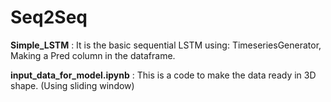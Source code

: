 # Seq2Seq
**Simple_LSTM** : It is the basic sequential LSTM using:
                TimeseriesGenerator,
                Making a Pred column in the dataframe.

**input_data_for_model.ipynb** : This is a code to make the data ready in 3D shape. (Using sliding window)
